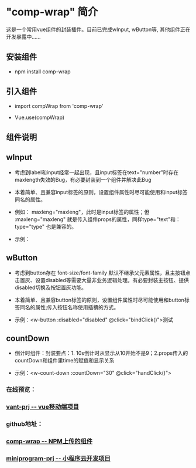 # "comp-wrap" 简介
这是一个常用vue组件的封装插件。目前已完成wInput, wButton等, 其他组件正在开发暴露中......

## 安装组件

- npm install comp-wrap

##  引入组件

- import compWrap from 'comp-wrap'

- Vue.use(compWrap)


## 组件说明

##  wInput
-  考虑到label和input经常一起出现，且input标签在text="number"时存在maxlength失效的Bug，有必要封装到一个组件并解决此Bug

- 本着简单、且兼容input标签的原则，设置组件属性时尽可能使用和input标签同名的属性。

- 例如： maxleng="maxleng"，此时是input标签的属性；但 :maxleng="maxleng" 就是传入组件props的属性，同样type="text"和：type="type" 也是兼容的。

- 示例：<w-input :label="电话号码" v-model.trim="idCard" type="number" maxlength="11" :disabled="disabled"></w-input>

##  wButton
-  考虑到button存在 font-size/font-family 默认不继承父元素属性，且主按钮点击置灰、设置disabled等需要大量非业务逻辑处理。有必要封装主按钮、提供disabled切换及按钮置灰功能。

- 本着简单、且兼容button标签的原则，设置组件属性时尽可能使用和button标签同名的属性;传入按钮名称使用插槽的方式。

- 示例：<w-button :disabled="disabled" @click="bindClick()">测试</w-button>

##  countDown
-  倒计时组件：封装要点：1. 10s倒计时从显示从10开始不是9；2.props传入的countDown和组件里time的赋值和显示关系

- 示例：<w-count-down :countDown="30" @click="handClick()"></w-count-down>

### 在线预览：
### [vant-prj -- vue移动端项目](https://tcheng8866.github.io/vant-prj/dist/index.html#/)
### github地址：
### [comp-wrap -- NPM上传的组件](https://github.com/tcheng8866/comp-wrap)
### [miniprogram-prj -- 小程序云开发项目](https://github.com/tcheng8866/miniprogram-prj)
